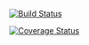 [![Build Status](https://travis-ci.com/BenjaminMannsdoerfer/Stratego.svg?branch=master)](https://travis-ci.com/BenjaminMannsdoerfer/Stratego)

[![Coverage Status](https://coveralls.io/repos/github/BenjaminMannsdoerfer/Stratego/badge.svg?branch=Feature)](https://coveralls.io/github/BenjaminMannsdoerfer/Stratego?branch=Feature)
